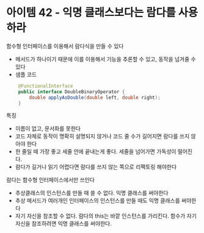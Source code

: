 # 아이템 42 - 익명 클래스보다는 람다를 사용하라
함수형 인터페이스를 이용해서 람다식을 만들 수 있다
- 메서드가 하나이기 때문에 이를 이용해서 기능을 추론할 수 있고, 동작을 넘겨줄 수 있다
- 샘플 코드
   ```java
    @FunctionalInterface
    public interface DoubleBinaryOperator {
        double applyAsDouble(double left, double right);
    }
   ```

특징
- 이름이 없고, 문서화를 못한다
- 코드 자체로 동작이 명확히 설명되지 않거나 코드 줄 수가 길어지면 람다를 쓰지 않아야 한다
- 한 줄일 떼 가장 좋고 세줄 안에 끝내는게 좋다. 세줄을 넘어가면 가독성이 떨어진다. 
- 람다가 길거나 읽기 어렵다면 람다를 쓰지 않는 쪽으로 리팩토링 해야한다

람다는 함수형 인터페이스에서만 쓰인다
- 추상클래스의 인스턴스를 만들 때 쓸 수 없다. 익명 클래스를 써야한다
- 추상 메서드가 여러개인 인터페이스의 인스턴스를 만들 때도 익명 클래스를 써야한다
- 자기 자신을 참조할 수 없다. 람다의 this는 바깥 인스턴스를 가리킨다. 함수가 자기 자신을 참조하려면 익명 클래스를 써야한다.
